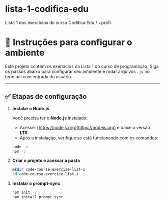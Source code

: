 # lista-1-codifica-edu
Lista 1 dos exercícios do curso Codifica Edu / +praTi

# 📘 Instruções para configurar o ambiente

Este projeto contém os exercícios da Lista 1 do curso de programação. Siga os passos abaixo para configurar seu ambiente e rodar arquivos `.js` no terminal com entrada do usuário.

---

## ✅ Etapas de configuração

1. **Instalar o Node.js**

   Você precisa ter o **Node.js** instalado.

   - Acesse: [https://nodejs.org](https://nodejs.org) e baixe a versão **LTS**.
   - Após a instalação, verifique se está funcionando com os comandos:

   ```bash
   node -v
   npm -v

2. **Criar o projeto e acessar a pasta**

   ```bash
   mkdir code-course-exercise-list-1
   cd code-course-exercise-list-1

3. **Instalar o prompt-sync**

   ```bash
   npm init -y
   npm install prompt-sync
